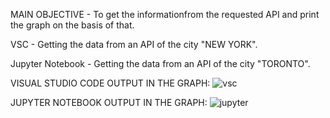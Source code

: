 MAIN OBJECTIVE - To get the informationfrom the requested API and print the graph on the basis of that.

VSC - Getting the data from an API of the city "NEW YORK".
 
 Jupyter Notebook - Getting the data from an API of the city "TORONTO".
 
 
 VISUAL STUDIO CODE OUTPUT IN THE GRAPH:
 ![vsc](https://user-images.githubusercontent.com/87888762/226685759-5ec6e50f-2243-4dde-bdd6-eb6cea825893.PNG)

JUPYTER NOTEBOOK OUTPUT IN THE GRAPH:
![jupyter](https://user-images.githubusercontent.com/87888762/226685861-cb2624a9-d07d-4c4c-b19d-dfa2ad0b09b2.png)

